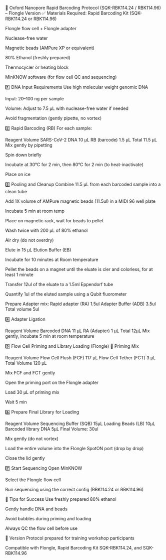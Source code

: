 🧬 Oxford Nanopore Rapid Barcoding Protocol (SQK-RBK114.24 / RBK114.96) – Flongle Version
✅ Materials Required:
Rapid Barcoding Kit (SQK-RBK114.24 or RBK114.96)

Flongle flow cell + Flongle adapter

Nuclease-free water

Magnetic beads (AMPure XP or equivalent)

80% Ethanol (freshly prepared)

Thermocycler or heating block

MinKNOW software (for flow cell QC and sequencing)

1️⃣ DNA Input Requirements
Use high molecular weight genomic DNA

Input: 20–100 ng per sample

Volume: Adjust to 7.5 µL with nuclease-free water if needed

Avoid fragmentation (gently pipette, no vortex)

2️⃣ Rapid Barcoding (RB)
For each sample:


Reagent	Volume
SARS-CoV-2 DNA	10 µL
RB (barcode)	   1.5 µL
Total	11.5 µL
Mix gently by pipetting

Spin down briefly

Incubate at 30°C for 2 min, then 80°C for 2 min (to heat-inactivate)

Place on ice

3️⃣ Pooling and Cleanup
Combine 11.5 µL from each barcoded sample into a clean tube

Add 1X volume of AMPure magnetic beads (11.5ul) in a MIDI 96 well plate

Incubate 5 min at room temp

Place on magnetic rack, wait for beads to pellet

Wash twice with 200 µL of 80% ethanol

Air dry (do not overdry)

Elute in 15 µL Elution Buffer (EB)

Incubate for 10 minutes at Room temperature

Pellet the beads on a magnet until the eluate is cler and colorless, for at least 1 minute

Transfer 12ul of the eluate to a 1.5ml Eppendorf tube

Quantify 1ul of the eluted sample using a Qubit fluorometer

Prepare Adapter mix:
Rapid adapter (RA)   1.5ul
Adapter Buffer (ADB) 3.5ul
Total volume          5ul

4️⃣ Adapter Ligation

Reagent	Volume
Barcoded DNA	11 µL
RA (Adapter)	 1 µL
Total	12µL
Mix gently, incubate 5 min at room temperature

5️⃣ Flow Cell Priming and Library Loading (Flongle)
🔬 Priming Mix

Reagent	Volume
Flow Cell Flush (FCF)	  117 µL
Flow Cell Tether (FCT)	  3 µL
Total Volume	          120 µL

Mix FCF and FCT gently

Open the priming port on the Flongle adapter

Load 30 µL of priming mix

Wait 5 min

6️⃣ Prepare Final Library for Loading

Reagent	Volume
Sequencing Buffer (SQB)	15µL
Loading Beads (LB)	    10µL
Barcoded library DNA	   5µL
Final Volume:           30ul

Mix gently (do not vortex)

Load the entire volume into the Flongle SpotON port (drop by drop)

Close the lid gently

7️⃣ Start Sequencing
Open MinKNOW

Select the Flongle flow cell

Run sequencing using the correct config (RBK114.24 or RBK114.96)

🧠 Tips for Success
Use freshly prepared 80% ethanol

Gently handle DNA and beads

Avoid bubbles during priming and loading

Always QC the flow cell before use

📌 Version
Protocol prepared for training workshop participants

Compatible with Flongle, Rapid Barcoding Kit SQK-RBK114.24, and SQK-RBK114.96

